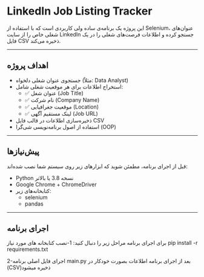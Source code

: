 #  LinkedIn Job Listing Tracker

این پروژه یک برنامه‌ی ساده ولی کاربردی است که با استفاده از Selenium، عنوان‌های شغلی خاص را از سایت LinkedIn جستجو کرده و اطلاعات فرصت‌های شغلی را در یک فایل CSV ذخیره می‌کند.

---

##  اهداف پروژه

- جستجوی عنوان شغلی دلخواه (مثلاً: Data Analyst)
- استخراج اطلاعات برای هر موقعیت شغلی شامل:
  - ✅ عنوان شغل (Job Title)
  - ✅ نام شرکت (Company Name)
  - ✅ موقعیت جغرافیایی (Location)
  - ✅ لینک مستقیم آگهی (Job URL)
- ذخیره‌سازی اطلاعات در قالب فایل CSV
- استفاده از اصول برنامه‌نویسی شی‌گرا (OOP)

---

##  پیش‌نیازها

قبل از اجرای برنامه، مطمئن شوید که ابزارهای زیر روی سیستم شما نصب شده‌اند:

- Python نسخه 3.8 یا بالاتر 
- Google Chrome + ChromeDriver 
- کتابخانه‌های زیر:
  - selenium
  - pandas

---

##  اجرای برنامه

برای اجرای برنامه مراحل زیر را دنبال کنید:
1-نصب کتابخانه های مورد نیاز
pip install -r requirements.txt

2-اجرای فایل اصلی برنامه
main.py
بعد از اجرای برنامه اطلاعات بصورت خودکار در (CSV)ذخیره میشود 